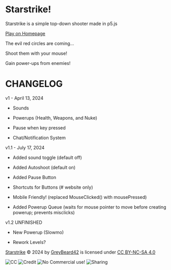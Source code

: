 # Starstrike!
Starstrike is a simple top-down shooter made in p5.js

[Play on Homepage](https://greybeard42.neocities.org/javascript/starstrike/)

The evil red circles are coming...

Shoot them with your mouse!

Gain power-ups from enemies!

# CHANGELOG

v1 - April 13, 2024

- Sounds

- Powerups (Health, Weapons, and Nuke)

- Pause when key pressed

- Chat/Notification System

v1.1 - July 17, 2024

- Added sound toggle (default off)

- Added Autoshoot (default on)

- Added Pause Button

- Shortcuts for Buttons (# website only)

- Mobile Friendly! (replaced MouseClicked() with mousePressed)

- Added Powerup Queue (waits for mouse pointer to move before creating powerup; prevents misclicks)

v1.2 UNFINISHED

- New Powerup (Slowmo)

- Rework Levels?


[Starstrike](http://greybeard42.neocities.org/javascript/starstrike/) © 2024 by [GreyBeard42](../../../) is licensed under [CC BY-NC-SA 4.0](https://creativecommons.org/licenses/by-nc-sa/4.0/?ref=chooser-v1)

![CC](https://mirrors.creativecommons.org/presskit/icons/cc.svg?ref=chooser-v1) ![Credit](https://mirrors.creativecommons.org/presskit/icons/by.svg?ref=chooser-v1) ![No Commercial use!](https://mirrors.creativecommons.org/presskit/icons/nc.svg?ref=chooser-v1) ![Sharing](https://mirrors.creativecommons.org/presskit/icons/sa.svg?ref=chooser-v1)

